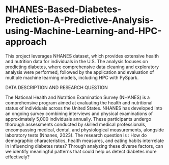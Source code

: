 # NHANES-Based-Diabetes-Prediction-A-Predictive-Analysis-using-Machine-Learning-and-HPC-approach
This project leverages NHANES dataset, which provides extensive health and nutrition data for individuals in the U.S. The analysis focuses on predicting diabetes, where comprehensive data cleaning and exploratory analysis were performed, followed by the application and evaluation of multiple machine learning models, including HPC with PySpark.

DATA DESCRIPTION AND RESEARCH QUESTION 

The National Health and Nutrition Examination Survey (NHANES) is a comprehensive program aimed at evaluating the health and nutritional status of individuals across the United States. NHANES has developed into an ongoing survey combining interviews and physical examinations of approximately 5,000 individuals annually. These participants undergo thorough assessments conducted by skilled medical professionals, encompassing medical, dental, and physiological measurements, alongside laboratory tests (Nhanes, 2023).
The research question is : How do demographic characteristics, health measures, and eating habits interrelate in influencing diabetes rates? Through analyzing these diverse factors,  can we identify meaningful patterns that could help us detect diabetes more effectively? 
